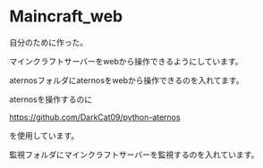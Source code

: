 # Maincraft_web
自分のために作った。

マインクラフトサーバーをwebから操作できるようにしています。

aternosフォルダにaternosをwebから操作できるのを入れてます。

aternosを操作するのに

https://github.com/DarkCat09/python-aternos

を使用しています。

監視フォルダにマインクラフトサーバーを監視するのを入れています。
